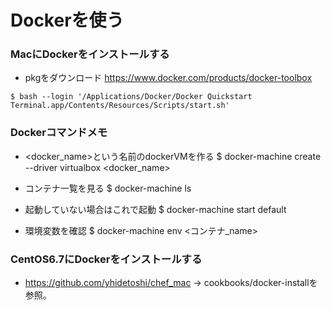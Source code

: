 # Dockerを使う

### MacにDockerをインストールする
- pkgをダウンロード
https://www.docker.com/products/docker-toolbox

`$ bash --login '/Applications/Docker/Docker Quickstart Terminal.app/Contents/Resources/Scripts/start.sh'`

### Dockerコマンドメモ
- <docker_name>という名前のdockerVMを作る
$ docker-machine create --driver virtualbox <docker_name>

- コンテナ一覧を見る
$ docker-machine ls

- 起動していない場合はこれで起動
$ docker-machine start default

- 環境変数を確認
$ docker-machine env <コンテナ_name>

### CentOS6.7にDockerをインストールする
- https://github.com/yhidetoshi/chef_mac
-> cookbooks/docker-installを参照。
